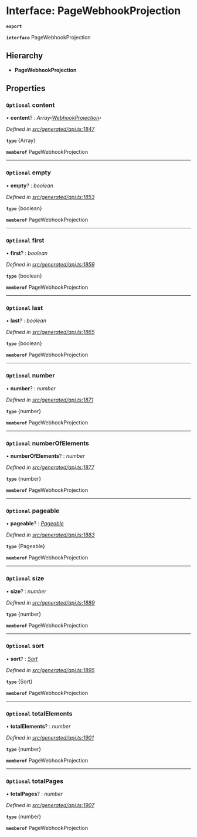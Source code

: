 # Interface: PageWebhookProjection

**`export`** 

**`interface`** PageWebhookProjection

## Hierarchy

* **PageWebhookProjection**

## Properties

### `Optional` content

• **content**? : *Array‹[WebhookProjection](_generated_api_.webhookprojection.md)›*

*Defined in [src/generated/api.ts:1847](https://github.com/mailslurp/mailslurp-client-ts-js/blob/5d485ad/src/generated/api.ts#L1847)*

**`type`** {Array<WebhookProjection>}

**`memberof`** PageWebhookProjection

___

### `Optional` empty

• **empty**? : *boolean*

*Defined in [src/generated/api.ts:1853](https://github.com/mailslurp/mailslurp-client-ts-js/blob/5d485ad/src/generated/api.ts#L1853)*

**`type`** {boolean}

**`memberof`** PageWebhookProjection

___

### `Optional` first

• **first**? : *boolean*

*Defined in [src/generated/api.ts:1859](https://github.com/mailslurp/mailslurp-client-ts-js/blob/5d485ad/src/generated/api.ts#L1859)*

**`type`** {boolean}

**`memberof`** PageWebhookProjection

___

### `Optional` last

• **last**? : *boolean*

*Defined in [src/generated/api.ts:1865](https://github.com/mailslurp/mailslurp-client-ts-js/blob/5d485ad/src/generated/api.ts#L1865)*

**`type`** {boolean}

**`memberof`** PageWebhookProjection

___

### `Optional` number

• **number**? : *number*

*Defined in [src/generated/api.ts:1871](https://github.com/mailslurp/mailslurp-client-ts-js/blob/5d485ad/src/generated/api.ts#L1871)*

**`type`** {number}

**`memberof`** PageWebhookProjection

___

### `Optional` numberOfElements

• **numberOfElements**? : *number*

*Defined in [src/generated/api.ts:1877](https://github.com/mailslurp/mailslurp-client-ts-js/blob/5d485ad/src/generated/api.ts#L1877)*

**`type`** {number}

**`memberof`** PageWebhookProjection

___

### `Optional` pageable

• **pageable**? : *[Pageable](_generated_api_.pageable.md)*

*Defined in [src/generated/api.ts:1883](https://github.com/mailslurp/mailslurp-client-ts-js/blob/5d485ad/src/generated/api.ts#L1883)*

**`type`** {Pageable}

**`memberof`** PageWebhookProjection

___

### `Optional` size

• **size**? : *number*

*Defined in [src/generated/api.ts:1889](https://github.com/mailslurp/mailslurp-client-ts-js/blob/5d485ad/src/generated/api.ts#L1889)*

**`type`** {number}

**`memberof`** PageWebhookProjection

___

### `Optional` sort

• **sort**? : *[Sort](_generated_api_.sort.md)*

*Defined in [src/generated/api.ts:1895](https://github.com/mailslurp/mailslurp-client-ts-js/blob/5d485ad/src/generated/api.ts#L1895)*

**`type`** {Sort}

**`memberof`** PageWebhookProjection

___

### `Optional` totalElements

• **totalElements**? : *number*

*Defined in [src/generated/api.ts:1901](https://github.com/mailslurp/mailslurp-client-ts-js/blob/5d485ad/src/generated/api.ts#L1901)*

**`type`** {number}

**`memberof`** PageWebhookProjection

___

### `Optional` totalPages

• **totalPages**? : *number*

*Defined in [src/generated/api.ts:1907](https://github.com/mailslurp/mailslurp-client-ts-js/blob/5d485ad/src/generated/api.ts#L1907)*

**`type`** {number}

**`memberof`** PageWebhookProjection
